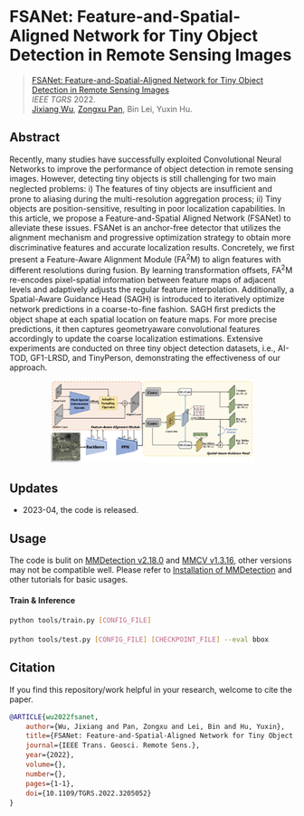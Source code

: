 # FSANet: Feature-and-Spatial-Aligned Network for Tiny Object Detection in Remote Sensing Images

>   [FSANet: Feature-and-Spatial-Aligned Network for Tiny Object Detection in Remote Sensing Images](https://ieeexplore.ieee.org/document/9881582) \
>   *IEEE TGRS* 2022. \
>   [Jixiang Wu](http://lausen-ng.github.io/), [Zongxu Pan](http://people.ucas.ac.cn/~panzx), Bin Lei, Yuxin Hu.

## Abstract

Recently, many studies have successfully exploited Convolutional Neural Networks to improve the performance of object detection in remote sensing images. However, detecting tiny objects is still challenging for two main neglected problems: i) The features of tiny objects are insufﬁcient and prone to aliasing during the multi-resolution aggregation process; ii) Tiny objects are position-sensitive, resulting in poor localization capabilities. In this article, we propose a Feature-and-Spatial Aligned Network (FSANet) to alleviate these issues. FSANet is an anchor-free detector that utilizes the alignment mechanism and progressive optimization strategy to obtain more discriminative features and accurate localization results. Concretely, we ﬁrst present a Feature-Aware Alignment Module (FA<sup>2</sup>M) to align features with different resolutions during fusion. By learning transformation offsets, FA<sup>2</sup>M re-encodes pixel-spatial information between feature maps of adjacent levels and adaptively adjusts the regular feature interpolation. Additionally, a Spatial-Aware Guidance Head (SAGH) is introduced to iteratively optimize network predictions in a coarse-to-ﬁne fashion. SAGH ﬁrst predicts the object shape at each spatial location on feature maps. For more precise predictions, it then captures geometryaware convolutional features accordingly to update the coarse localization estimations. Extensive experiments are conducted on three tiny object detection datasets, i.e., AI-TOD, GF1-LRSD, and TinyPerson, demonstrating the effectiveness of our approach.

<div align="center">
	<img src="./framework.png" alt="framework" style="zoom:35%;"/>
</div>

## Updates

-   2023-04, the code is released.

## Usage

The code is bulit on [MMDetection v2.18.0](https://github.com/open-mmlab/mmdetection/releases/tag/v2.18.0) and [MMCV v1.3.16](https://github.com/open-mmlab/mmcv/releases/tag/v1.3.16), other versions may not be compatible well. Please refer to [Installation of MMDetection](https://mmdetection.readthedocs.io/en/v2.18.1/get_started.html#installation) and other tutorials for basic usages.

#### Train & Inference

```bash
python tools/train.py [CONFIG_FILE]

python tools/test.py [CONFIG_FILE] [CHECKPOINT_FILE] --eval bbox
```

## Citation

If you find this repository/work helpful in your research, welcome to cite the paper.

```bibtex
@ARTICLE{wu2022fsanet,
	author={Wu, Jixiang and Pan, Zongxu and Lei, Bin and Hu, Yuxin},  
	title={FSANet: Feature-and-Spatial-Aligned Network for Tiny Object Detection in Remote Sensing Images},   
	journal={IEEE Trans. Geosci. Remote Sens.},   
	year={2022},  
	volume={},  
	number={},  
	pages={1-1},  
	doi={10.1109/TGRS.2022.3205052}
}
```


